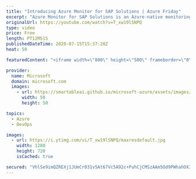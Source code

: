 ```yaml
---
title: "Introducing Azure Monitor for SAP Solutions | Azure Friday"
excerpt: "Azure Monitor for SAP Solutions is an Azure-native monitoring solution for customers running their SAP landscapes on Azure. Syeda Persia Aziz joins Scott Hanselman to show how it collects and consolidates telemetry data from Azure infrastructure and databases at one central location, regardless of the"
originalUrl: https://youtube.com/watch?v=T_xw19lSNPQ
type: video
price: Free
length: PT12M51S
publishedDateTime: 2020-07-15T15:37:20Z
heat: 50

featuredContent: "<iframe width=\"800\" height=\"500\" frameborder=\"0\" src=\"https://www.youtube.com/embed/T_xw19lSNPQ\" allow=\"accelerometer; autoplay; encrypted-media; gyroscope; picture-in-picture\" allowfullscreen></iframe>"

provider:
  name: Microsoft
  domain: microsoft.com
  images:
    - url: https://smartableai.github.io/microsoft-azure/assets/images/organizations/microsoft.com-50x50.jpg
      width: 50
      height: 50

topics:
  - Azure
  - DevOps

images:
  - url: https://i.ytimg.com/vi/T_xw19lSNPQ/maxresdefault.jpg
    width: 1280
    height: 720
    isCached: true

secured: "VhlSe9imQZREXj1JUmCr031v5At67Vc5A92c+PuhCjCMSzAAm5Od9PWhahOX3QxVsRE+GKHUjtrHm0LnS6fmlN/aCbktjeIF9LfZzixrkOWtlyHZ6ImGiRlmRhaoVjcowx8a2jD1LTBFBbr2eLe0VmsP8/qIY8FvN3/rCVcmCmlyXqfWkORbhkzW9qvb3hVeyLvq9AqXygT10sP2sxPRVIRdMMXUQhpihpKDJZya0Mx8DzPeQ73xTNrXuhgzdBnb1ZCKrMUTlOhc0YZ9ogh8Tzk/lvR6g+S0HknHDnq4kfXc8Vay8aVY2At8PPZ4kmqclHDmiuE6/Ht1+JnYhtQWBFANK7T3J4tjYtIJauoRvLXPp8XKtfZNDtmUKOLE55F1nFrm2DWVX4rsskzDmtJ/zSXI5TqfPyOtIdKp1Zl6sn0=;gez+8vcGd062C8PEC8eSjw=="
---
```


